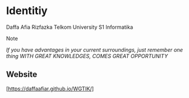 # **Identitiy**
Daffa Afia Rizfazka
Telkom University
S1 Informatika

> [!NOTE]
> _If you have advantages in your current surroundings, just remember one thing_
> _WITH GREAT KNOWLEDGES, COMES GREAT OPPORTUNITY_

## **Website**
[https://daffaafiar.github.io/WGTIK/]
